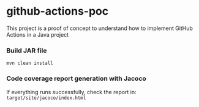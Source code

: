 # github-actions-poc
This project is a proof of concept to understand how to implement GitHub Actions in a Java project

### Build JAR file
```
mvn clean install
```

### Code coverage report generation with Jacoco
If everything runs successfully, check the report in:
`target/site/jacoco/index.html`